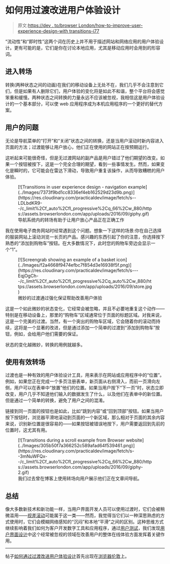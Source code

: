 # 如何用过渡改进用户体验设计

> 原文:[https://dev . to/browser London/how-to-improve-user-experience-design-with transitions-i77](https://dev.to/browserlondon/how-to-improve-user-experience-design-with-transitions-i77)

“流动性”和“即时性”这两个词在历史上并不用于描述网站和网络应用的用户体验设计。更有可能的是，它们是你在讨论本地应用，尤其是移动应用时会用到的形容词。

## [](#enter-transitions)进入转场

转换(两种状态之间的动画)在我们的移动设备上无处不在，我们几乎不会注意到它们，但是如果有人删除它们，用户体验的变化将是如此不和谐，整个平台将会感觉笨重和缓慢。两种状态之间转换的力量永远不应该被忽视，我相信这是用户体验设计的一个基本部分，可以使 web 应用程序成为本机应用程序的一个更好的替代方案。

## [](#the-problem-for-users)用户的问题

无论是导航菜单的“打开”和“关闭”状态之间的转换，还是当用户滚动时新内容进入页面的方法；过渡能够让用户放心，他们正在使用的网站正在按预期运行。

这听起来可能很奇怪，但是无过渡网站的副产品是用户错过了他们期望的改变。如果一个按钮被按下，这是一个完全合理的期望，看到一些事情发生。然而，如果变化是瞬时的，它可能会在雷达下滑动，导致用户重复该操作，从而导致糟糕的用户体验。

<figure>[![Transitions in user experience design - navigation example](../Images/7373f9bd1cc8336ef4eb162529d23d9b.png)](https://res.cloudinary.com/practicaldev/image/fetch/s--LDLbdKR9--/c_limit%2Cf_auto%2Cfl_progressive%2Cq_66%2Cw_880/https://assets.browserlondon.com/app/uploads/2016/09/giphy.gif) 

<figcaption>导航系统内的转场有助于让用户放心产品正在正确工作</figcaption>

</figure>

我在使用电子商务网站时经常遇到这个问题。想象一下这样的场景:你在自己选择的服装网站上滚动浏览一长页的产品。感兴趣的东西引起了你的注意，你选择按下熟悉的“添加到购物车”按钮。在大多数情况下，此时您的购物车旁边会显示一个“1”。

<figure>[![Screengrab showing an example of a basket icon](../Images/f2a4668f9474efbc7f854d3e16938f5f.png)](https://res.cloudinary.com/practicaldev/image/fetch/s---EqjOgCh--/c_limit%2Cf_auto%2Cfl_progressive%2Cq_auto%2Cw_880/https://assets.browserlondon.com/app/uploads/2016/09/store.jpg) 

<figcaption>微妙的过渡通过强化保证帮助改善用户体验</figcaption>

</figure>

这是一个如此微妙的状态变化，它经常会被忽略，并且不必要地重复这个动作——特别是在移动设备上，那里的“购物车”区域通常位于页面的标题区域。对我来说，这是一个完美的过渡。当然，有一个突出的购物车区域，它会随着你的滚动而持续，这将是一个显著的改进，但是通过添加一个简单的过渡到“添加到购物车”按钮，例如，会给用户他们需要的保证。

状态的变化越微妙，转换的用例就越多。

## [](#using-transitions-effectively)使用有效转场

过渡也是一种有效的用户体验设计工具，用来表示在网站或应用程序中的“位置”。例如，如果您正在完成一个多页注册表单，新页面从右侧滑入，而前一页滑向左侧，用户可以在表单中“放置”他们的位置。如果当用户按下“下一页”时，状态立即改变，用户几乎不知道他们输入的数据发生了什么，以及他们在表单中的新位置。但是通过一个简单的转换，避免了用户之间的混淆。

链接到同一页面的按钮也是如此，比如“跳到内容”或“回到顶部”按钮。如果当用户按下按钮时，浏览器平滑地滚动到页面的一个新区域，那么相对于页面的其余内容来说，识别新位置是很容易的——如果按钮被错误地按下，用户需要返回到先前的位置时，这尤其有用。

<figure>[![Transitions during a scroll example from Browser website](../Images/305b50f7a366252c589afad64f539461.png)](https://res.cloudinary.com/practicaldev/image/fetch/s--3mNuWFQx--/c_limit%2Cf_auto%2Cfl_progressive%2Cq_66%2Cw_880/https://assets.browserlondon.com/app/uploads/2016/09/giphy-2.gif) 

<figcaption>我们过去曾在博客上使用转场向用户展示他们正在文章间导航。</figcaption>

</figure>

## [](#summary)总结

像大多数新技术和新功能一样，当用户界面开发人员可以使用过渡时，它们会被稍微滥用——[视差滚动](https://www.awwwards.com/30-great-websites-with-parallax-scrolling.html)可能属于这一类——然而，我觉得当它们以一种深思熟虑的方式使用时，它们会模糊网络感知的“沉闷”和本地“平滑”之间的区别。这种思维方式继续影响着我们如何为客户开发数字工具和应用程序，通过[用户测试](https://www.browserlondon.com/blog/2016/04/30/real-people-real-feedback-user-testing-digital-products/)，我们发现[用户界面设计](https://www.browserlondon.com/blog/2018/02/20/research-discovery-shape-ui-thinking/)中这个经常被忽视的领域在改善用户的整体在线体验方面发挥着关键作用。

* * *

帖子[如何通过过渡改进用户体验设计](https://www.browserlondon.com/blog/2016/10/03/how-we-improve-user-experience-with-transitions/)首先出现在[浏览器伦敦](https://www.browserlondon.com)上。